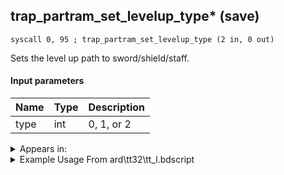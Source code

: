 ## trap_partram_set_levelup_type* (save)

`syscall 0, 95 ; trap_partram_set_levelup_type (2 in, 0 out)`

Sets the level up path to sword/shield/staff.

#### Input parameters
| Name | Type | Description
|------|------|------------
| type   | int   | 0, 1, or 2




<details>
	<summary>Appears in:</summary>
| filename | Entity (obj)
|----------|-------------
| ard\tt32\tt_l.bdscript       |           

</details>

<details>
	<summary>Example Usage From ard\tt32\tt_l.bdscript</summary>
```
L40:
 pushFromFSp 8
 pushImm 0
 syscall 0, 95 ; trap_partram_set_levelup_type (2 in, 0 out)
 jmp L85
```
</details>


